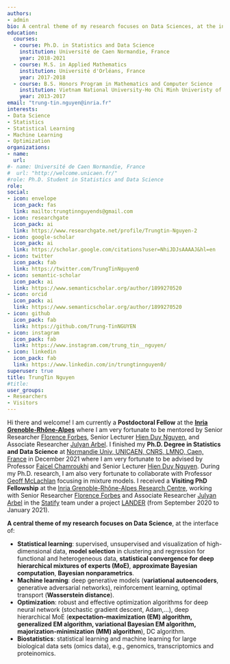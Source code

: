 ```yaml
---
authors:
- admin
bio: A central theme of my research focuses on Data Sciences, at the interface of Statistical Learning, Machine Learning, and Optimization.
education:
  courses:
  - course: Ph.D. in Statistics and Data Science
    institution: Université de Caen Normandie, France
    year: 2018-2021 
  - course: M.S. in Applied Mathematics
    institution: Université d'Orléans, France
    year: 2017-2018
  - course: B.S. Honors Program in Mathematics and Computer Science
    institution: Vietnam National University-Ho Chi Minh Univeristy of Science, Vietnam
    year: 2013-2017  
email: "trung-tin.nguyen@inria.fr"
interests:
- Data Science
- Statistics
- Statistical Learning
- Machine Learning
- Optimization
organizations:
- name: 
  url: 
#- name: Université de Caen Normandie, France
#  url: "http://welcome.unicaen.fr/"  
#role: Ph.D. Student in Statistics and Data Science
role: 
social:
- icon: envelope
  icon_pack: fas
  link: mailto:trungtinnguyends@gmail.com
- icon: researchgate
  icon_pack: ai
  link: https://www.researchgate.net/profile/Trungtin-Nguyen-2
- icon: google-scholar
  icon_pack: ai
  link: https://scholar.google.com/citations?user=NhiJDJsAAAAJ&hl=en
- icon: twitter
  icon_pack: fab
  link: https://twitter.com/TrungTinNguyen0   
- icon: semantic-scholar
  icon_pack: ai
  link: https://www.semanticscholar.org/author/1899270520
- icon: orcid
  icon_pack: ai
  link: https://www.semanticscholar.org/author/1899270520
- icon: github
  icon_pack: fab
  link: https://github.com/Trung-TinNGUYEN
- icon: instagram
  icon_pack: fab
  link: https://www.instagram.com/trung_tin__nguyen/  
- icon: linkedin
  icon_pack: fab
  link: https://www.linkedin.com/in/trungtinnguyen0/  
superuser: true
title: TrungTin Nguyen
#title: 
user_groups:
- Researchers
- Visitors  
---
```

  
Hi there and welcome! I am currently a **Postdoctoral Fellow** at the **[Inria Grenoble-Rhône-Alpes](https://www.inria.fr/en/centre-inria-grenoble-rhone-alpes)** where I am very fortunate to be mentored by Senior Researcher [Florence Forbes](http://mistis.inrialpes.fr/people/forbes/), Senior Lecturer [Hien Duy Nguyen](https://hiendn.github.io/), and Associate Researcher [Julyan Arbel](https://www.julyanarbel.com/). I finished my **Ph.D. Degree in Statistics and Data Science** at [Normandie Univ, UNICAEN, CNRS, LMNO, Caen, France](http://welcome.unicaen.fr/) in December 2021 where I am very fortunate to be advised by Professor [Faicel Chamroukhi](https://chamroukhi.com/) and Senior Lecturer [Hien Duy Nguyen](https://hiendn.github.io/). During my Ph.D. research, I am also very fortunate to collaborate with Professor [Geoff McLachlan](https://people.smp.uq.edu.au/GeoffMcLachlan/) focusing in mixture models. I received a **Visiting PhD Fellowship** at the [Inria Grenoble-Rhône-Alpes Research Centre](https://www.inria.fr/en/centre-inria-grenoble-rhone-alpes), working with Senior Researcher [Florence Forbes](http://mistis.inrialpes.fr/people/forbes/) and Associate Researcher [Julyan Arbel](https://www.julyanarbel.com/) in the [Statify](https://team.inria.fr/statify/) team under a project [LANDER](https://team.inria.fr/statify/projects/LANDER/) (from September 2020 to January 2021).

**A central theme of my research focuses on Data Science**, at the interface of:
- **Statistical learning**: supervised, unsupervised and visualization of high-dimensional data, **model selection** in clustering and regression for functional and heterogeneous data, **statistical convergence for deep hierarchical mixtures of experts (MoE)**, **approximate Bayesian computation**, **Bayesian nonparametrics**.
- **Machine learning**: deep generative models (**variational autoencoders**, generative adversarial networks), reinforcement learning, optimal transport (**Wasserstein distance**).
- **Optimization**: robust and effective optimization algorithms for deep neural network (stochastic gradient descent, Adam,...), deep hierarchical MoE (**expectation–maximization (EM) algorithm, generalized EM algorithm, variational Bayesian EM algorithm, majorization-minimization (MM) algorithm**), DC algorithm.
- **Biostatistics**: statistical learning and machine learning for large biological data sets (omics data), e.g., genomics, transcriptomics and proteinomics.

